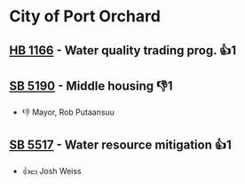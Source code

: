 # City of Port Orchard

## [HB 1166](/bill/2023-24/hb/1166/) - Water quality trading prog. 👍1  

## [SB 5190](/bill/2023-24/sb/5190/) - Middle housing  👎1 
* 👎 Mayor, Rob Putaansuu

## [SB 5517](/bill/2023-24/sb/5517/) - Water resource mitigation 👍1  
* 👍💵 Josh Weiss